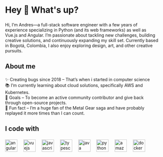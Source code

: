 <h1 align="left">Hey 👋 What's up?</h1>

###

<p align="left">Hi, I’m Andres—a full-stack software engineer with a few years of experience specializing in Python (and its web frameworks) as well as Vue.js and Angular. I’m passionate about tackling new challenges, building creative solutions, and continuously expanding my skill set. Currently based in Bogotá, Colombia, I also enjoy exploring design, art, and other creative pursuits.</p>

###

<h2 align="left">About me</h2>

###

<p align="left">✨ Creating bugs since 2018 – That’s when i started in computer science <br>📚 I’m currently learning about cloud solutions, specifically AWS and Kubernetes.  <br>🎯 Goals – To become an active community contributor and give back through open-source projects.  <br>🎲 Fun fact – I’m a huge fan of the Metal Gear saga and have probably replayed it more times than I can count.</p>

###

<h2 align="left">I code with</h2>

###

<div align="left">
  <img src="https://cdn.jsdelivr.net/gh/devicons/devicon/icons/angularjs/angularjs-original.svg" height="40" alt="angularjs logo"  />
  <img width="12" />
  <img src="https://cdn.jsdelivr.net/gh/devicons/devicon/icons/vuejs/vuejs-original.svg" height="40" alt="vuejs logo"  />
  <img width="12" />
  <img src="https://cdn.jsdelivr.net/gh/devicons/devicon/icons/javascript/javascript-original.svg" height="40" alt="javascript logo"  />
  <img width="12" />
  <img src="https://cdn.jsdelivr.net/gh/devicons/devicon/icons/typescript/typescript-original.svg" height="40" alt="typescript logo"  />
  <img width="12" />
  <img src="https://cdn.jsdelivr.net/gh/devicons/devicon/icons/java/java-plain.svg" height="40" alt="java logo"  />
  <img width="12" />
  <img src="https://cdn.jsdelivr.net/gh/devicons/devicon/icons/python/python-original.svg" height="40" alt="python logo"  />
  <img width="12" />
  <img src="https://cdn.jsdelivr.net/gh/devicons/devicon/icons/amazonwebservices/amazonwebservices-line-wordmark.svg" height="40" alt="amazonwebservices logo"  />
  <img width="12" />
  <img src="https://cdn.jsdelivr.net/gh/devicons/devicon/icons/docker/docker-original.svg" height="40" alt="docker logo"  />
</div>

###
